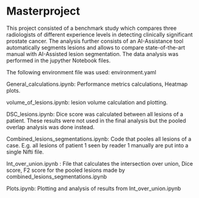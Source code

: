 # Masterproject

This project consisted of a benchmark study which compares three radiologists of different experience levels in detecting clinically significant prostate cancer. The analysis 
further consists of an AI-Assistance tool automatically segments lesions and allows to compare state-of-the-art manual with AI-Assisted lesion segmentation. The data analysis
was performed in the jupyther Notebook files. 

The following environment file was used:
environment.yaml

General_calculations.ipynb: Performance metrics calculations, Heatmap plots.

volume_of_lesions.ipynb: lesion volume calculation and plotting.

DSC_lesions.ipynb: Dice score was calculated between all lesions of a patient. These results were not used in the final analysis but the pooled overlap analysis was done instead.

Combined_lesions_segmentations.ipynb: Code that pooles all lesions of a case. E.g. all lesions of patient 1 seen by reader 1 manually are put into a single Nifti file. 

Int_over_union.ipynb : File that calculates the intersection over union, Dice score, F2 score for the pooled lesions made by combined_lesions_segmentations.ipynb

Plots.ipynb: Plotting and analysis of results from Int_over_union.ipynb

